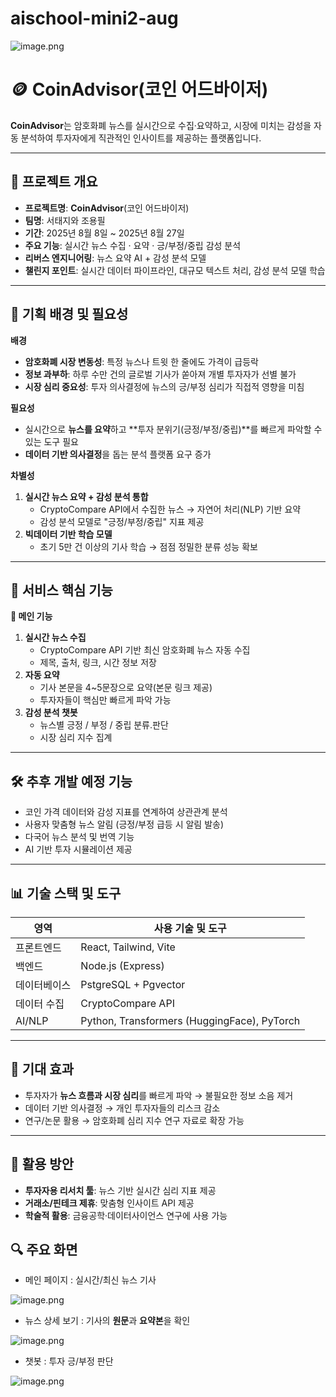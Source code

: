 # aischool-mini2-aug

![image.png](attachment:46cf354f-3ee9-4cee-8093-0d71c96f0699:image.png)

# **🪙 CoinAdvisor(코인 어드바이저)**

**CoinAdvisor**는 암호화폐 뉴스를 실시간으로 수집·요약하고, 시장에 미치는 감성을 자동 분석하여 투자자에게 직관적인 인사이트를 제공하는 플랫폼입니다.

---

## **🌟 프로젝트 개요**

- **프로젝트명**: **CoinAdvisor**(코인 어드바이저)
- **팀명**: 서태지와 조용필
- **기간**: 2025년 8월 8일 ~ 2025년 8월 27일
- **주요 기능**: 실시간 뉴스 수집 · 요약 · 긍/부정/중립 감성 분석
- **리버스 엔지니어링**: 뉴스 요약 AI + 감성 분석 모델
- **챌린지 포인트**: 실시간 데이터 파이프라인, 대규모 텍스트 처리, 감성 분석 모델 학습

---

## **🧠 기획 배경 및 필요성**

**배경**

- **암호화폐 시장 변동성**: 특정 뉴스나 트윗 한 줄에도 가격이 급등락
- **정보 과부하**: 하루 수만 건의 글로벌 기사가 쏟아져 개별 투자자가 선별 불가
- **시장 심리 중요성**: 투자 의사결정에 뉴스의 긍/부정 심리가 직접적 영향을 미침

**필요성**

- 실시간으로 **뉴스를 요약**하고 **투자 분위기(긍정/부정/중립)**를 빠르게 파악할 수 있는 도구 필요
- **데이터 기반 의사결정**을 돕는 분석 플랫폼 요구 증가

**차별성**

1. **실시간 뉴스 요약 + 감성 분석 통합**
    - CryptoCompare API에서 수집한 뉴스 → 자연어 처리(NLP) 기반 요약
    - 감성 분석 모델로 "긍정/부정/중립" 지표 제공
2. **빅데이터 기반 학습 모델**
    - 초기 5만 건 이상의 기사 학습 → 점점 정밀한 분류 성능 확보

---

## **🚀 서비스 핵심 기능**

**📌 메인 기능**

1. **실시간 뉴스 수집**
    - CryptoCompare API 기반 최신 암호화폐 뉴스 자동 수집
    - 제목, 출처, 링크, 시간 정보 저장
2. **자동 요약**
    - 기사 본문을 4~5문장으로 요약(본문 링크 제공)
    - 투자자들이 핵심만 빠르게 파악 가능
3. **감성 분석 챗봇**
    - 뉴스별 긍정 / 부정 / 중립 분류.판단
    - 시장 심리 지수 집계

---

## **🛠️ 추후 개발 예정 기능**

- 코인 가격 데이터와 감성 지표를 연계하여 상관관계 분석
- 사용자 맞춤형 뉴스 알림 (긍정/부정 급등 시 알림 발송)
- 다국어 뉴스 분석 및 번역 기능
- AI 기반 투자 시뮬레이션 제공

---

## **📊 기술 스택 및 도구**

| **영역** | **사용 기술 및 도구** |
| --- | --- |
| 프론트엔드 | React, Tailwind, Vite |
| 백엔드 | Node.js (Express) |
| 데이터베이스 | PstgreSQL + Pgvector |
| 데이터 수집 | CryptoCompare API |
| AI/NLP | Python, Transformers (HuggingFace), PyTorch |

---

## **🎯 기대 효과**

- 투자자가 **뉴스 흐름과 시장 심리**를 빠르게 파악 → 불필요한 정보 소음 제거
- 데이터 기반 의사결정 → 개인 투자자들의 리스크 감소
- 연구/논문 활용 → 암호화폐 심리 지수 연구 자료로 확장 가능

---

## **🔗 활용 방안**

- **투자자용 리서치 툴**: 뉴스 기반 실시간 심리 지표 제공
- **거래소/핀테크 제휴**: 맞춤형 인사이트 API 제공
- **학술적 활용**: 금융공학·데이터사이언스 연구에 사용 가능

## **🔍 주요 화면**

- 메인 페이지 : 실시간/최신 뉴스 기사

![image.png](attachment:57ae853a-fb40-4646-b8d1-2e1d4ea65290:image.png)

- 뉴스 상세 보기 : 기사의 **원문**과 **요약본**을 확인

![image.png](attachment:b202245a-1f0b-4f05-ae79-13d30e63b614:image.png)

- 챗봇 : 투자 긍/부정 판단

![image.png](attachment:04e78e56-a4dd-4051-a817-6e430d4f0db1:image.png)
